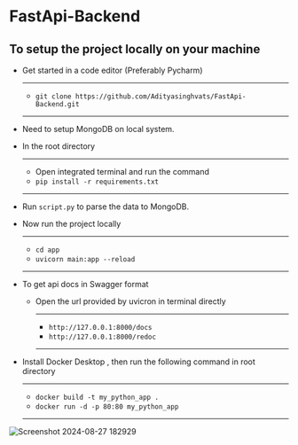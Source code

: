 # FastApi-Backend
## To setup the project locally on your machine
- Get started in a code editor (Preferably Pycharm)
  
  ---
  - `git clone https://github.com/Adityasinghvats/FastApi-Backend.git`
  ---
- Need to setup MongoDB on local system.
- In the root directory
  
  ---
  - Open integrated terminal and run the command
  - `pip install -r requirements.txt`
  ---
- Run `script.py` to parse the data to MongoDB.
- Now run the project locally
  
   ---
   - `cd app`
   - `uvicorn main:app --reload`
   ---
- To get api docs in Swagger format
   - Open the url provided by uvicron in terminal directly 
     
     ---
     - `http://127.0.0.1:8000/docs`
     - `http://127.0.0.1:8000/redoc`
     ---
- Install Docker Desktop , then run the following command in root directory

   ---
   - `docker build -t my_python_app .`
   - `docker run -d -p 80:80 my_python_app`
   ---
![Screenshot 2024-08-27 182929](https://github.com/user-attachments/assets/c4c66d22-4fa6-4a1f-9d52-490d830b4bb0)
